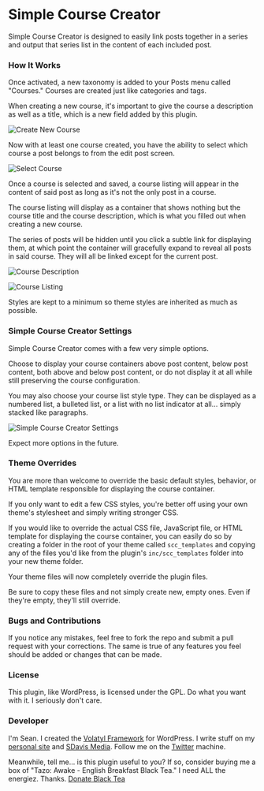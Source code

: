 Simple Course Creator
=====================

Simple Course Creator is designed to easily link posts together in a series and output that series list in the content of each included post.

### How It Works

Once activated, a new taxonomy is added to your Posts menu called "Courses." Courses are created just like categories and tags.

When creating a new course, it's important to give the course a description as well as a title, which is a new field added by this plugin.

![Create New Course](http://seandavis.co/wp-content/uploads/2014/02/Screen-Shot-2014-02-24-at-2.44.16-PM.png)

Now with at least one course created, you have the ability to select which course a post belongs to from the edit post screen.

![Select Course](http://seandavis.co/wp-content/uploads/2014/02/Screen-Shot-2014-02-24-at-2.47.48-PM.png)

Once a course is selected and saved, a course listing will appear in the content of said post as long as it's not the only post in a course.

The course listing will display as a container that shows nothing but the course title and the course description, which is what you filled out when creating a new course.

The series of posts will be hidden until you click a subtle link for displaying them, at which point the container will gracefully expand to reveal all posts in said course. They will all be linked except for the current post.

![Course Description](http://seandavis.co/wp-content/uploads/2014/02/Screen-Shot-2014-02-24-at-2.54.45-PM.png)

![Course Listing](http://seandavis.co/wp-content/uploads/2014/02/Screen-Shot-2014-02-24-at-2.55.54-PM.png)

Styles are kept to a minimum so theme styles are inherited as much as possible.

### Simple Course Creator Settings

Simple Course Creator comes with a few very simple options.

Choose to display your course containers above post content, below post content, both above and below post content, or do not display it at all while still preserving the course configuration.

You may also choose your course list style type. They can be displayed as a numbered list, a bulleted list, or a list with no list indicator at all... simply stacked like paragraphs.

![Simple Course Creator Settings](http://seandavis.co/wp-content/uploads/2014/02/simple-course-creator-settings.png)

Expect more options in the future.

### Theme Overrides

You are more than welcome to override the basic default styles, behavior, or HTML template responsible for displaying the course container.

If you only want to edit a few CSS styles, you're better off using your own theme's stylesheet and simply writing stronger CSS.

If you would like to override the actual CSS file, JavaScript file, or HTML template for displaying the course container, you can easily do so by creating a folder in the root of your theme called `scc_templates` and copying any of the files you'd like from the plugin's `inc/scc_templates` folder into your new theme folder. 

Your theme files will now completely override the plugin files.

Be sure to copy these files and not simply create new, empty ones. Even if they're empty, they'll still override.

### Bugs and Contributions

If you notice any mistakes, feel free to fork the repo and submit a pull request with your corrections. The same is true of any features you feel should be added or changes that can be made. 

### License

This plugin, like WordPress, is licensed under the GPL. Do what you want with it. I seriously don't care. 

### Developer

I'm Sean. I created the [Volatyl Framework](http://volatylthemes.com) for WordPress. I write stuff on my [personal site](http://seandavis.co) and [SDavis Media](http://sdavismedia.com). Follow me on the [Twitter](http://sdvs.me/twitter) machine.

Meanwhile, tell me... is this plugin useful to you? If so, consider buying me a box of "Tazo: Awake - English Breakfast Black Tea." I need ALL the energiez. Thanks. [Donate Black Tea](https://www.paypal.com/cgi-bin/webscr?cmd=_s-xclick&hosted_button_id=52HQDSEUA542S)
